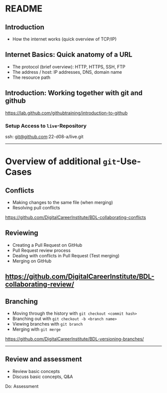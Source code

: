 # README

## Introduction
- How the internet works (quick overview of TCP/IP)

## Internet Basics: Quick anatomy of a URL
- The protocol (brief overview): HTTP, HTTPS, SSH, FTP
- The address / host: IP addresses, DNS, domain name
- The resource path

## Introduction: Working together with git and github

https://lab.github.com/githubtraining/introduction-to-github

### Setup Access to `live`-Repository
ssh: git@github.com:22-d08-a/live.git

---

# Overview of additional `git`-Use-Cases

## Conflicts
- Making changes to the same file (when merging)
- Resolving pull conflicts

https://github.com/DigitalCareerInstitute/BDL-collaborating-conflicts

## Reviewing
- Creating a Pull Request on GitHub
- Pull Request review process
- Dealing with conflicts in Pull Request (Test merging)
- Merging on GitHub

https://github.com/DigitalCareerInstitute/BDL-collaborating-review/
---

## Branching
- Moving through the history with `git checkout <commit hash>`
- Branching out with `git checkout -b <branch name>`
- Viewing branches with `git branch`
- Merging with `git merge`

https://github.com/DigitalCareerInstitute/BDL-versioning-branches/

---

## Review and assessment
- Review basic concepts 
- Discuss basic concepts, Q&A

Do: Assessment
